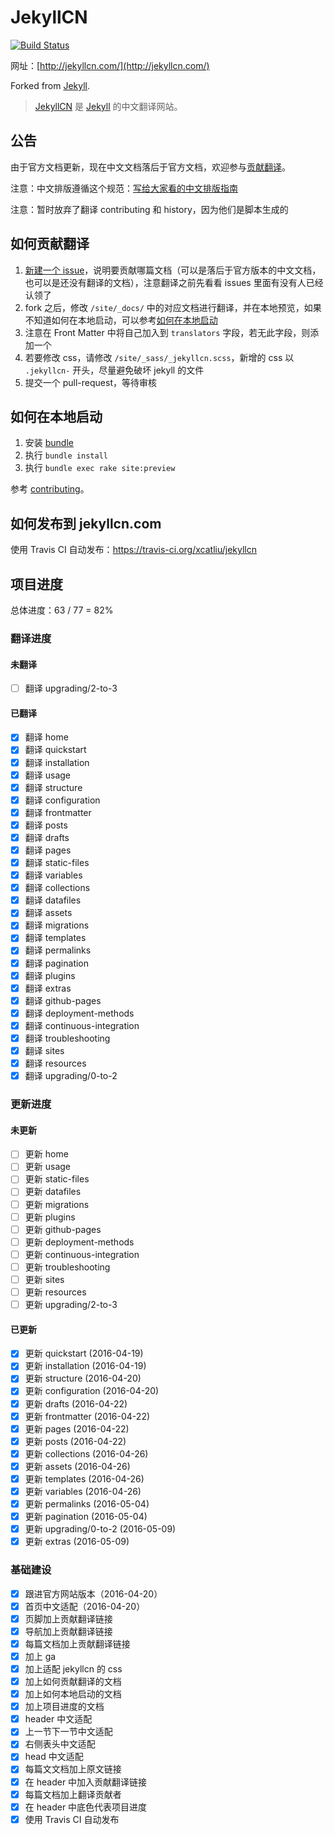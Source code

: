 JekyllCN
========

[![Build Status](https://travis-ci.org/xcatliu/jekyllcn.svg?branch=master)](https://travis-ci.org/xcatliu/jekyllcn)

网址：[http://jekyllcn.com/](http://jekyllcn.com/)

Forked from [Jekyll](https://github.com/jekyll/jekyll).

> [JekyllCN](http://jekyllcn.com/) 是 [Jekyll](http://jekyllrb.com/) 的中文翻译网站。

## 公告

由于官方文档更新，现在中文文档落后于官方文档，欢迎参与[贡献翻译](https://github.com/xcatliu/jekyllcn#如何贡献翻译)。

注意：中文排版遵循这个规范：[写给大家看的中文排版指南](http://zhuanlan.zhihu.com/p/20506092)

注意：暂时放弃了翻译 contributing 和 history，因为他们是脚本生成的

## 如何贡献翻译

1. [新建一个 issue](https://github.com/xcatliu/jekyllcn/issues/new)，说明要贡献哪篇文档（可以是落后于官方版本的中文文档，也可以是还没有翻译的文档），注意翻译之前先看看 issues 里面有没有人已经认领了
2. fork 之后，修改 `/site/_docs/` 中的对应文档进行翻译，并在本地预览，如果不知道如何在本地启动，可以参考[如何在本地启动](https://github.com/xcatliu/jekyllcn#如何在本地启动)
3. 注意在 Front Matter 中将自己加入到 `translators` 字段，若无此字段，则添加一个
4. 若要修改 css，请修改 `/site/_sass/_jekyllcn.scss`，新增的 css 以 `.jekyllcn-` 开头，尽量避免破坏 jekyll 的文件
4. 提交一个 pull-request，等待审核

## 如何在本地启动

1. 安装 [bundle](http://bundler.io/)
2. 执行 `bundle install`
3. 执行 `bundle exec rake site:preview`

参考 [contributing](http://jekyllcn.com/docs/contributing/)。

## 如何发布到 jekyllcn.com

使用 Travis CI 自动发布：https://travis-ci.org/xcatliu/jekyllcn

## 项目进度

总体进度：63 / 77 = 82%

### 翻译进度

#### 未翻译

- [ ] 翻译 upgrading/2-to-3

#### 已翻译

- [x] 翻译 home
- [x] 翻译 quickstart
- [x] 翻译 installation
- [x] 翻译 usage
- [x] 翻译 structure
- [x] 翻译 configuration
- [x] 翻译 frontmatter
- [x] 翻译 posts
- [x] 翻译 drafts
- [x] 翻译 pages
- [x] 翻译 static-files
- [x] 翻译 variables
- [x] 翻译 collections
- [x] 翻译 datafiles
- [x] 翻译 assets
- [x] 翻译 migrations
- [x] 翻译 templates
- [x] 翻译 permalinks
- [x] 翻译 pagination
- [x] 翻译 plugins
- [x] 翻译 extras
- [x] 翻译 github-pages
- [x] 翻译 deployment-methods
- [x] 翻译 continuous-integration
- [x] 翻译 troubleshooting
- [x] 翻译 sites
- [x] 翻译 resources
- [x] 翻译 upgrading/0-to-2

### 更新进度

#### 未更新

- [ ] 更新 home
- [ ] 更新 usage
- [ ] 更新 static-files
- [ ] 更新 datafiles
- [ ] 更新 migrations
- [ ] 更新 plugins
- [ ] 更新 github-pages
- [ ] 更新 deployment-methods
- [ ] 更新 continuous-integration
- [ ] 更新 troubleshooting
- [ ] 更新 sites
- [ ] 更新 resources
- [ ] 更新 upgrading/2-to-3

#### 已更新

- [x] 更新 quickstart (2016-04-19)
- [x] 更新 installation (2016-04-19)
- [x] 更新 structure (2016-04-20)
- [x] 更新 configuration (2016-04-20)
- [x] 更新 drafts (2016-04-22)
- [x] 更新 frontmatter (2016-04-22)
- [x] 更新 pages (2016-04-22)
- [x] 更新 posts (2016-04-22)
- [x] 更新 collections (2016-04-26)
- [x] 更新 assets (2016-04-26)
- [x] 更新 templates (2016-04-26)
- [x] 更新 variables (2016-04-26)
- [x] 更新 permalinks (2016-05-04)
- [x] 更新 pagination (2016-05-04)
- [x] 更新 upgrading/0-to-2 (2016-05-09)
- [x] 更新 extras (2016-05-09)

### 基础建设

- [x] 跟进官方网站版本（2016-04-20）
- [x] 首页中文适配（2016-04-20）
- [x] 页脚加上贡献翻译链接
- [x] 导航加上贡献翻译链接
- [x] 每篇文档加上贡献翻译链接
- [x] 加上 ga
- [x] 加上适配 jekyllcn 的 css
- [x] 加上如何贡献翻译的文档
- [x] 加上如何本地启动的文档
- [x] 加上项目进度的文档
- [x] header 中文适配
- [x] 上一节下一节中文适配
- [x] 右侧表头中文适配
- [x] head 中文适配
- [x] 每篇文文档加上原文链接
- [x] 在 header 中加入贡献翻译链接
- [x] 每篇文档加上翻译贡献者
- [x] 在 header 中底色代表项目进度
- [x] 使用 Travis CI 自动发布

